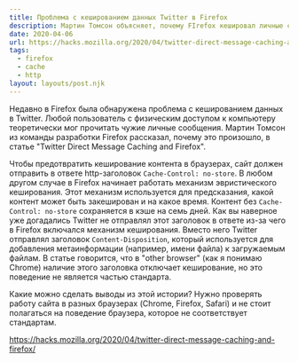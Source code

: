 ```yaml
---
title: Проблема с кешированием данных Twitter в Firefox
description: Мартин Томсон объясняет, почему FIrefox кешировал личные сообщения
date: 2020-04-06
url: https://hacks.mozilla.org/2020/04/twitter-direct-message-caching-and-firefox/
tags:
  - firefox
  - cache
  - http
layout: layouts/post.njk
---
```

Недавно в Firefox была обнаружена проблема с кешированием данных в Twitter. Любой пользователь с физическим доступом к компьютеру теоретически мог прочитать чужие личные сообщения. Мартин Томсон из команды разработки Firefox рассказал, почему это произошло, в статье "Twitter Direct Message Caching and Firefox".

Чтобы предотвратить кеширование контента в браузерах, сайт должен отправить в ответе http-заголовок `Cache-Control: no-store`. В любом другом случае в Firefox начинает работать механизм эвристического кеширования. Этот механизм используется для предсказания, какой контент может быть закеширован и на какое время. Контент без `Cache-Control: no-store` сохраняется в кэше на семь дней. Как вы наверное уже догадались Twitter не отправлял этот заголовок в ответе из-за чего в Firefox включался механизм кеширования. Вместо него Twitter отправлял заголовок `Content-Disposition`, который используется для добавления метаинформации (например, имени файла) к загружаемым файлам. В статье говорится, что в "other browser" (как я понимаю Chrome) наличие этого заголовка отключает кеширование, но это поведение не является частью стандарта.

Какие можно сделать выводы из этой истории? Нужно проверять работу сайта в разных браузерах (Chrome, Firefox, Safari) и не стоит полагаться на поведение браузера, которое не соответствует стандартам.

https://hacks.mozilla.org/2020/04/twitter-direct-message-caching-and-firefox/
